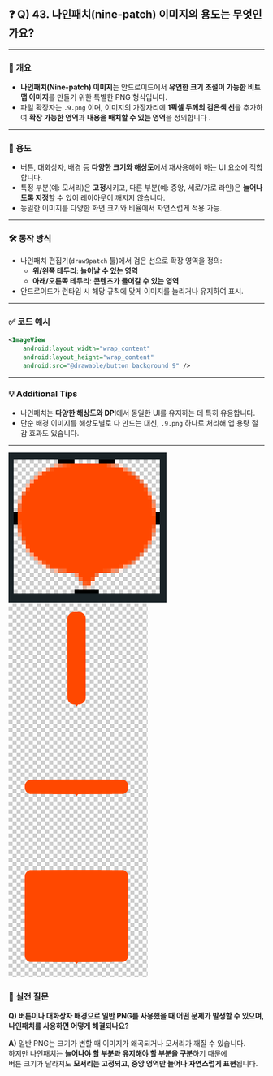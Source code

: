 ## ❓ Q) 43. 나인패치(nine-patch) 이미지의 용도는 무엇인가요?

---

### 📌 개요
- **나인패치(Nine-patch) 이미지**는 안드로이드에서 **유연한 크기 조절이 가능한 비트맵 이미지**를 만들기 위한 특별한 PNG 형식입니다.  
- 파일 확장자는 `.9.png` 이며, 이미지의 가장자리에 **1픽셀 두께의 검은색 선**을 추가하여 **확장 가능한 영역**과 **내용을 배치할 수 있는 영역**을 정의합니다 .

---

### 🎯 용도
- 버튼, 대화상자, 배경 등 **다양한 크기와 해상도**에서 재사용해야 하는 UI 요소에 적합합니다.
- 특정 부분(예: 모서리)은 **고정**시키고, 다른 부분(예: 중앙, 세로/가로 라인)은 **늘어나도록 지정**할 수 있어 레이아웃이 깨지지 않습니다.
- 동일한 이미지를 다양한 화면 크기와 비율에서 자연스럽게 적용 가능.

---

### 🛠️ 동작 방식
- 나인패치 편집기(`draw9patch` 툴)에서 검은 선으로 확장 영역을 정의:
  - **위/왼쪽 테두리**: **늘어날 수 있는 영역**  
  - **아래/오른쪽 테두리**: **콘텐츠가 들어갈 수 있는 영역**
- 안드로이드가 런타임 시 해당 규칙에 맞게 이미지를 늘리거나 유지하여 표시.

---

### ✅ 코드 예시
```xml
<ImageView
    android:layout_width="wrap_content"
    android:layout_height="wrap_content"
    android:src="@drawable/button_background_9" />
```

---

### 💡 Additional Tips
- 나인패치는 **다양한 해상도와 DPI**에서 동일한 UI를 유지하는 데 특히 유용합니다.  
- 단순 배경 이미지를 해상도별로 다 만드는 대신, `.9.png` 하나로 처리해 앱 용량 절감 효과도 있습니다.

---

![대체텍스트](https://github.com/KiwanPark/Study-Manifest-Android-Interview/blob/main/KiwanPark/element/ninepatch1.png)
![대체텍스트](https://github.com/KiwanPark/Study-Manifest-Android-Interview/blob/main/KiwanPark/element/ninepatch2.png)


### 💬 실전 질문
**Q) 버튼이나 대화상자 배경으로 일반 PNG를 사용했을 때 어떤 문제가 발생할 수 있으며, 나인패치를 사용하면 어떻게 해결되나요?**

**A)**
일반 PNG는 크기가 변할 때 이미지가 왜곡되거나 모서리가 깨질 수 있습니다.  
하지만 나인패치는 **늘어나야 할 부분과 유지해야 할 부분을 구분**하기 때문에  
버튼 크기가 달라져도 **모서리는 고정되고, 중앙 영역만 늘어나 자연스럽게 표현**됩니다.
